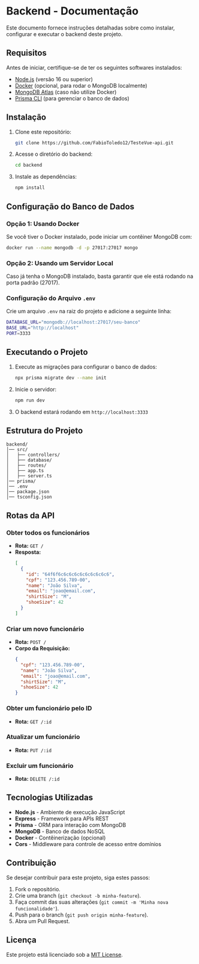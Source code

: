 # Backend - Documentação

Este documento fornece instruções detalhadas sobre como instalar, configurar e executar o backend deste projeto.

## Requisitos

Antes de iniciar, certifique-se de ter os seguintes softwares instalados:

- [Node.js](https://nodejs.org/) (versão 16 ou superior)
- [Docker](https://www.docker.com/) (opcional, para rodar o MongoDB localmente)
- [MongoDB Atlas](https://www.mongodb.com/) (caso não utilize Docker)
- [Prisma CLI](https://www.prisma.io/) (para gerenciar o banco de dados)

## Instalação

1. Clone este repositório:
   ```sh
   git clone https://github.com/FabioToledo12/TesteVue-api.git
   ```
2. Acesse o diretório do backend:
   ```sh
   cd backend
   ```
3. Instale as dependências:
   ```sh
   npm install
   ```

## Configuração do Banco de Dados

### Opção 1: Usando Docker
Se você tiver o Docker instalado, pode iniciar um contêiner MongoDB com:
```sh
docker run --name mongodb -d -p 27017:27017 mongo
```

### Opção 2: Usando um Servidor Local
Caso já tenha o MongoDB instalado, basta garantir que ele está rodando na porta padrão (27017).

### Configuração do Arquivo `.env`
Crie um arquivo `.env` na raiz do projeto e adicione a seguinte linha:
```sh
DATABASE_URL="mongodb://localhost:27017/seu-banco"
BASE_URL="http://localhost"
PORT=3333
```

## Executando o Projeto

1. Execute as migrações para configurar o banco de dados:
   ```sh
   npx prisma migrate dev --name init
   ```
2. Inicie o servidor:
   ```sh
   npm run dev
   ```
3. O backend estará rodando em `http://localhost:3333`

## Estrutura do Projeto

```
backend/
│── src/
│   ├── controllers/
│   ├── database/
│   ├── routes/
│   ├── app.ts
│   ├── server.ts
│── prisma/
│── .env
│── package.json
│── tsconfig.json
```

## Rotas da API

### **Obter todos os funcionários**
- **Rota:** `GET /`
- **Resposta:**
  ```json
  [
    {
      "id": "64f6f6c6c6c6c6c6c6c6c6c6",
      "cpf": "123.456.789-00",
      "name": "João Silva",
      "email": "joao@email.com",
      "shirtSize": "M",
      "shoeSize": 42
    }
  ]
  ```

### **Criar um novo funcionário**
- **Rota:** `POST /`
- **Corpo da Requisição:**
  ```json
  {
    "cpf": "123.456.789-00",
    "name": "João Silva",
    "email": "joao@email.com",
    "shirtSize": "M",
    "shoeSize": 42
  }
  ```

### **Obter um funcionário pelo ID**
- **Rota:** `GET /:id`

### **Atualizar um funcionário**
- **Rota:** `PUT /:id`

### **Excluir um funcionário**
- **Rota:** `DELETE /:id`

## Tecnologias Utilizadas

- **Node.js** - Ambiente de execução JavaScript
- **Express** - Framework para APIs REST
- **Prisma** - ORM para interação com MongoDB
- **MongoDB** - Banco de dados NoSQL
- **Docker** - Contêinerização (opcional)
- **Cors** - Middleware para controle de acesso entre domínios

## Contribuição

Se desejar contribuir para este projeto, siga estes passos:

1. Fork o repositório.
2. Crie uma branch (`git checkout -b minha-feature`).
3. Faça commit das suas alterações (`git commit -m 'Minha nova funcionalidade'`).
4. Push para o branch (`git push origin minha-feature`).
5. Abra um Pull Request.

## Licença

Este projeto está licenciado sob a [MIT License](LICENSE).